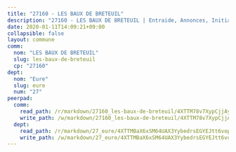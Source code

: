 ```yaml
---
title: "27160 - LES BAUX DE BRETEUIL"
description: "27160 - LES BAUX DE BRETEUIL | Entraide, Annonces, Initiatives"
date: 2020-01-11T14:09:21+09:00
collapsible: false
layout: commune
comm:
  nom: "LES BAUX DE BRETEUIL"
  slug: les-baux-de-breteuil
  cp: "27160"
dept:
  nom: "Eure"
  slug: eure
  num: "27"
peerpad:
  comm:
    read_path: /r/markdown/27160_les-baux-de-breteuil/4XTTM78v7XypCjjAyan2Usaur933NdWyXi7GhChXNU77xDXr3
    write_path: /w/markdown/27160_les-baux-de-breteuil/4XTTM78v7XypCjjAyan2Usaur933NdWyXi7GhChXNU77xDXr3-K3TgUsL33ANrW2wtfNzmTHB4yr3dMspRVYxs78fSw87seAXLURbByYorXebqSFfc1b4oB5piLYca15t6WbmwY1esCbx2nBQhbwhASJWtftND5v9cDk9SSQsPgBBWeyDnSbb26QJw
  dept:
    read_path: /r/markdown/27_eure/4XTTMBaX6xSM64UAX3YybedrsEGYEJtt6vopdQsPEFtGijgwg
    write_path: /w/markdown/27_eure/4XTTMBaX6xSM64UAX3YybedrsEGYEJtt6vopdQsPEFtGijgwg-K3TgUmjy61Gu7ZFzjoVmiacXP2Rc4pq6sxVCYUX3mFQZWQw9yCKsEoAMagtuW4jJTYhK96DsWW4cPmZLagvQNZ34BscGcu4btrtJibt18c1mpqofaWe6Q3RartDiuMTjY7NrsH4r
---
```


